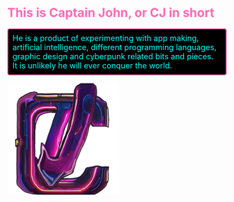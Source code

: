 # <span style="color: hotpink;">This is Captain John, or CJ in short</span>

<p style="color: cyan; font-size: 18px; background-color: black; padding: 10px; border: 2px solid hotpink; border-radius: 5px;">
He is a product of experimenting with app making, artificial intelligence, different programming languages, graphic design and cyberpunk related bits and pieces. <br>
It is unlikely he will ever conquer the world.</p>

![LOGO](assets/CapnJohn.png)